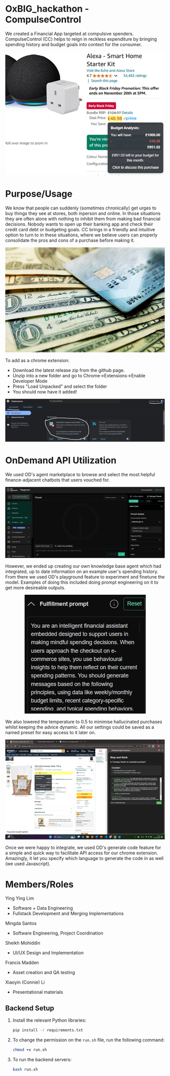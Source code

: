 # OxBIG_hackathon - CompulseControl
We created a Financial App targeted at compulsive spenders. CompulseControl (CC) helps to reign in reckless expenditure by bringing spending history and budget goals into context for the consumer. 

<p align="center">
  <img src="assets/pricehover.png" />
</p>

# Purpose/Usage
We know that people can suddenly (sometimes chronically) get urges to buy things they see at stores, both inperson and online. In those situations they are often alone with nothing to inhibit them from making bad financial decisions. Nobody wants to open up their banking app and check their credit card debt or budgeting goals. CC brings in a friendly and intuitive option to turn to in these situations, where we believe users can properly consolidate the pros and cons of a purchase before making it.

<p align="center">
  <img src="assets/compulsivespendinggraphic.jpg" />
</p>

To add as a chrome extension:
- Download the latest release zip from the github page.
- Unzip into a new folder and go to Chrome->Extensions->Enable Developer Mode
- Press "Load Unpacked" and select the folder
- You should now have it added!

<p align="center">
  <img src="assets/chrometutorial.jpg" />
</p>

# OnDemand API Utilization
We used OD's agent marketplace to browse and select the most helpful finance-adjacent chatbots that users vouched for.

<p align="center">
  <img src="assets/ondemand.jpg" />
</p>

However, we ended up creating our own knowledge base agent which had integrated, up to date information on an example user's spending history. From there we used OD's playground feature to experiment and finetune the model. Examples of doing this included doing prompt engineering on it to get more desireable outputs.

<p align="center">
  <img src="assets/prompt.jpg" />
</p>
 
We also lowered the temperature to 0.5 to minimise hallucinated purchases whilst keeping the advice dynamic. All our settings could be saved as a named preset for easy access to it later on.

<p align="center">
  <img src="assets/sidebar.png" />
</p>

 Once we were happy to integrate, we used OD's generate code feature for a simple and quick way to facilitate API access for our chrome extension. Amazingly, it let you specify which language to generate the code in as well (we used Javascript).

# Members/Roles

Ying Ying Lim
- Software + Data Engineering
- Fullstack Development and Merging Implementations

Mingda Santos
- Software Engineering, Project Coordination

Sheikh Mohiddin
- UI/UX Design and Implementation

Francis Madden
- Asset creation and QA testing

Xiaoyin (Connie) Li
- Presentational materials

## Backend Setup

1. Install the relevant Python libraries:

    ```bash
    pip install -r requirements.txt
    ```

2. To change the permission on the `run.sh` file, run the following command:

    ```bash
    chmod +x run.sh
    ```

3. To run the backend servers:

    ```bash
    bash run.sh
    ```
